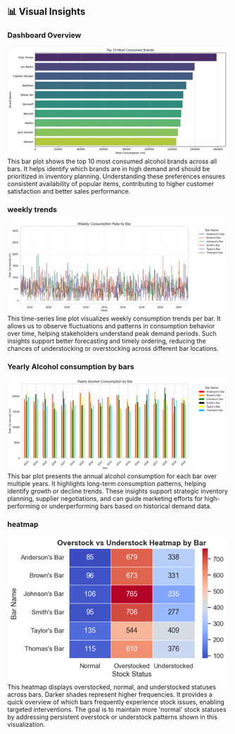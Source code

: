 ## 📊 Visual Insights

<h3> Dashboard Overview</h3>
<img src="alcohol_inventory_11_1.png" alt="Dashboard" width="500"/>
This bar plot shows the top 10 most consumed alcohol brands across all bars. It helps identify which brands are in high demand and should be prioritized in inventory planning. Understanding these preferences ensures consistent availability of popular items, contributing to higher customer satisfaction and better sales performance.

<h3> weekly trends</h3>
<img src="alcohol_inventory_20_0.png" alt="Forecast" width="500"/>
This time-series line plot visualizes weekly consumption trends per bar. It allows us to observe fluctuations and patterns in consumption behavior over time, helping stakeholders understand peak demand periods. Such insights support better forecasting and timely ordering, reducing the chances of understocking or overstocking across different bar locations.

<h3> Yearly Alcohol consumption by bars </h3>
<img src="alcohol_inventory_21_0.png" alt="Forecast" width="500"/>
This bar plot presents the annual alcohol consumption for each bar over multiple years. It highlights long-term consumption patterns, helping identify growth or decline trends. These insights support strategic inventory planning, supplier negotiations, and can guide marketing efforts for high-performing or underperforming bars based on historical demand data.

<h3> heatmap</h3>
<img src="alcohol_inventory_43_0.png" alt="Forecast" width="500"/>
This heatmap displays overstocked, normal, and understocked statuses across bars. Darker shades represent higher frequencies. It provides a quick overview of which bars frequently experience stock issues, enabling targeted interventions. The goal is to maintain more 'normal' stock statuses by addressing persistent overstock or understock patterns shown in this visualization.
